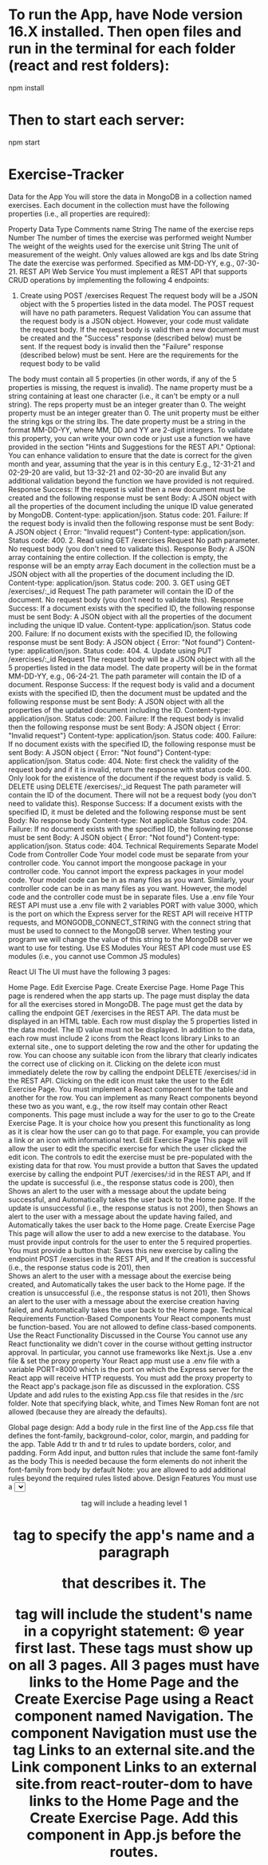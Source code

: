 # To run the App, have Node version 16.X installed.  Then open files and run in the terminal for each folder (react and rest folders):
npm install
# Then to start each server:
npm start

# Exercise-Tracker
Data for the App
You will store the data in MongoDB in a collection named exercises. Each document in the collection must have the following properties (i.e., all properties are required):

Property	Data Type	Comments
name	String	The name of the exercise
reps	Number	The number of times the exercise was performed
weight	Number	The weight of the weights used for the exercise
unit	String	The unit of measurement of the weight. Only values allowed are kgs and lbs
date	String 	The date the exercise was performed. Specified as MM-DD-YY, e.g., 07-30-21.
REST API Web Service
You must implement a REST API that supports CRUD operations by implementing the following 4 endpoints:

1. Create using POST /exercises
Request
The request body will be a JSON object with the 5 properties listed in the data model.
The POST request will have no path parameters.
Request Validation
You can assume that the request body is a JSON object. However, your code must validate the request body. If the request body is valid then a new document must be created and the "Success" response (described below) must be sent. If the request body is invalid then the "Failure" response (described below) must be sent. Here are the requirements for the request body to be valid

The body must contain all 5 properties (in other words, if any of the 5 properties is missing, the request is invalid).
The name property must be a string containing at least one character (i.e., it can't be empty or a null string).
The reps property must be an integer greater than 0.
The weight property must be an integer greater than 0.
The unit property must be either the string kgs or the string lbs.
The date property must be a string in the format MM-DD-YY, where MM, DD and YY are 2-digit integers.
To validate this property, you can write your own code or just use a function we have provided in the section "Hints and Suggestions for the REST API."
Optional: You can enhance validation to ensure that the date is correct for the given month and year, assuming that the year is in this century
E.g., 12-31-21 and 02-29-20 are valid, but 13-32-21 and 02-30-20 are invalid
But any additional validation beyond the function we have provided is not required.
Response
Success: If the request is valid then a new document must be created and the following response must be sent
Body: A JSON object with all the properties of the document including the unique ID value generated by MongoDB.
Content-type: application/json.
Status code: 201.
Failure: If the request body is invalid then the following response must be sent
Body: A JSON object { Error: "Invalid request"}
Content-type: application/json.
Status code: 400.
2. Read using GET /exercises
Request
No path parameter.
No request body (you don't need to validate this).
Response
Body: A JSON array containing the entire collection.
If the collection is empty, the response will be an empty array
Each document in the collection must be a JSON object with all the properties of the document including the ID.
Content-type: application/json.
Status code: 200.
3. GET using GET /exercises/:_id
Request
The path parameter will contain the ID of the document.
No request body (you don't need to validate this).
Response
Success: If a document exists with the specified ID, the following response must be sent
Body: A JSON object with all the properties of the document including the unique ID value.
Content-type: application/json.
Status code 200.
Failure:  If no document exists with the specified ID, the following response must be sent
Body: A JSON object { Error: "Not found"}
Content-type: application/json.
Status code: 404.
4. Update using PUT /exercises/:_id
Request
The request body will be a JSON object with all the 5 properties listed in the data model.
The date property will be in the format MM-DD-YY, e.g., 06-24-21.
The path parameter will contain the ID of a document.
Response
Success: If the request body is valid and a document exists with the specified ID, then the document must be updated and the following response must be sent
Body: A JSON object with all the properties of the updated document including the ID.
Content-type: application/json.
Status code: 200.
Failure: If the request body is invalid then the following response must be sent
Body: A JSON object { Error: "Invalid request"}
Content-type: application/json.
Status code: 400.
Failure:  If no document exists with the specified ID, the following response must be sent
Body: A JSON object { Error: "Not found"}
Content-type: application/json.
Status code: 404.
Note: first check the validity of the request body and if it is invalid, return the response with status code 400. Only look for the existence of the document if the request body is valid.
5. DELETE using DELETE /exercises/:_id
Request
The path parameter will contain the ID of the document.
There will not be a request body (you don't need to validate this).
Response
Success: If a document exists with the specified ID, it must be deleted and the following response must be sent
Body: No response body
Content-type: Not applicable
Status code: 204.
Failure: If no document exists with the specified ID, the following response must be sent
Body: A JSON object { Error: "Not found"}
Content-type: application/json.
Status code: 404.
Technical Requirements
Separate Model Code from Controller Code
Your model code must be separate from your controller code.
You cannot import the mongoose package in your controller code.
You cannot import the express packages in your model code.
Your model code can be in as many files as you want.
Similarly, your controller code can be in as many files as you want.
However, the model code and the controller code must be in separate files.
Use a .env file
Your REST API must use a .env file with 2 variables
PORT with value 3000, which is the port on which the Express server for the REST API will receive HTTP requests, and
MONGODB_CONNECT_STRING with the connect string that must be used to connect to the MongoDB server.
When testing your program we will change the value of this string to the MongoDB server we want to use for testing.
Use ES Modules
Your REST API code must use ES modules (i.e., you cannot use Common JS modules)

React UI
The UI must have the following 3 pages:

Home Page.
Edit Exercise Page.
Create Exercise Page.
Home Page
This page is rendered when the app starts up.
The page must display the data for all the exercises stored in MongoDB.
The page must get the data by calling the endpoint GET /exercises in the REST API.
The data must be displayed in an HTML table.
Each row must display the 5 properties listed in the data model. The ID value must not be displayed.
In addition to the data, each row must include 2 icons from the React Icons library Links to an external site., one to support deleting the row and the other for updating the row.
You can choose any suitable icon from the library that clearly indicates the correct use of clicking on it.
Clicking on the delete icon must immediately delete the row by calling the endpoint DELETE /exercises/:id in the REST API.
Clicking on the edit icon must take the user to the Edit Exercise Page.
You must implement a React component for the table and another for the row. You can implement as many React components beyond these two as you want, e.g., the row itself may contain other React components.
This page must include a way for the user to go to the Create Exercise Page.
It is your choice how you present this functionality as long as it is clear how the user can go to that page.
For example, you can provide a link or an icon with informational text.
Edit Exercise Page
This page will allow the user to edit the specific exercise for which the user clicked the edit icon.
The controls to edit the exercise must be pre-populated with the existing data for that row.
You must provide a button that
Saves the updated exercise by calling the endpoint PUT /exercises/:id in the REST API, and
If the update is successful (i.e., the response status code is 200), then  
Shows an alert to the user with a message about the update being successful, and
Automatically takes the user back to the Home page.
If the update is unsuccessful (i.e., the response status is not 200), then
Shows an alert to the user with a message about the update having failed, and
Automatically takes the user back to the Home page. 
Create Exercise Page
This page will allow the user to add a new exercise to the database.
You must provide input controls for the user to enter the 5 required properties.
You must provide a button that:
Saves this new exercise by calling the endpoint POST /exercises in the REST API, and
If the creation is successful (i.e., the response status code is 201), then  
Shows an alert to the user with a message about the exercise being created, and
Automatically takes the user back to the Home page.
If the creation is unsuccessful (i.e., the response status is not 201), then
Shows an alert to the user with a message about the exercise creation having failed, and
Automatically takes the user back to the Home page.
Technical Requirements
Function-Based Components
Your React components must be function-based. You are not allowed to define class-based components.
Use the React Functionality Discussed in the Course
You cannot use any React functionality we didn't cover in the course without getting instructor approval.
In particular, you cannot use frameworks like Next.js.
Use a .env file & set the proxy property
Your React app must use a .env file with a variable PORT=8000 which is the port on which the Express server for the React app will receive HTTP requests.
You must add the proxy property to the React app's package.json file as discussed in the exploration.
CSS
Update and add rules to the existing App.css file that resides in the /src folder. Note that specifying black, white, and Times New Roman font are not allowed (because they are already the defaults).

Global page design:
Add a body rule in the first line of the App.css file that defines the font-family, background-color, color, margin, and padding for the app.
Table
Add tr th and tr td rules to update borders, color, and padding.
Form
Add input, and button rules that include the same font-family as the body
This is needed because the form elements do not inherit the font-family from body by default
Note: you are allowed to add additional rules beyond the required rules listed above.
Design Features
You must use a <select> element to provide the options for selecting the value of units in the Edit Exercise Page and the Create Exercise Page.
You need to add semantic page layout tags in the App.js file, including at least the following:
The <header> tag will include a heading level 1 <h1> tag to specify the app's name and a paragraph <p> that describes it.
The <footer> tag will include the student's name in a copyright statement: © year first last.
These tags must show up on all 3 pages.
All 3 pages must have links to the Home Page and the Create Exercise Page using a React component named Navigation.
The component Navigation must use the <nav> tag Links to an external site.and the Link component Links to an external site.from react-router-dom to have links to the Home Page and the Create Exercise Page.
Add this component in App.js before the routes.
